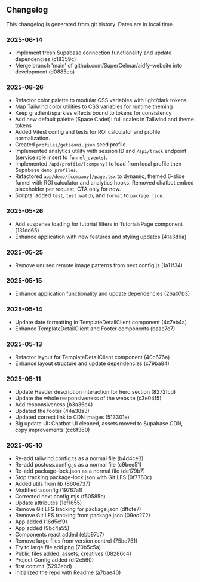 ## Changelog

This changelog is generated from git history. Dates are in local time.

### 2025-06-14
- Implement fresh Supabase connection functionality and update dependencies (c18359c)
- Merge branch 'main' of github.com/SuperCelmar/aidfy-website into development (d0885eb)

### 2025-08-26
- Refactor color palette to modular CSS variables with light/dark tokens
- Map Tailwind color utilities to CSS variables for runtime theming
- Keep gradient/sparkles effects bound to tokens for consistency
- Add new default palette (Space Cadet): full scales in Tailwind and theme tokens
- Added Vitest config and tests for ROI calculator and profile normalization.
- Created `profiles/getseoni.json` seed profile.
- Implemented analytics utility with session ID and `/api/track` endpoint (service role insert to `funnel_events`).
- Implemented `/api/profile/[company]` to load from local profile then Supabase `demo_profiles`.
- Refactored `app/demo/[company]/page.tsx` to dynamic, themed 6-slide funnel with ROI calculator and analytics hooks. Removed chatbot embed placeholder per request; CTA only for now.
- Scripts: added `test`, `test:watch`, and `format` to `package.json`.

### 2025-05-26
- Add suspense loading for tutorial filters in TutorialsPage component (131dd65)
- Enhance application with new features and styling updates (41a3d6a)

### 2025-05-25
- Remove unused remote image patterns from next.config.js (1a11f34)

### 2025-05-15
- Enhance application functionality and update dependencies (26a07b3)

### 2025-05-14
- Update date formatting in TemplateDetailClient component (4c7eb4a)
- Enhance TemplateDetailClient and Footer components (baae7c7)

### 2025-05-13
- Refactor layout for TemplateDetailClient component (40c676a)
- Enhance layout structure and update dependencies (c79ba84)

### 2025-05-11
- Update Header description interaction for hero section (8272fcd)
- Update the whole responsiveness of the website (c3e04f5)
- Add responsiveness (b3a36c4)
- Updated the footer (44a38a3)
- Updated correct link to CDN images (513301e)
- Big update UI: Chatbot UI cleaned, assets moved to Supabase CDN, copy improvements (cc6f360)

### 2025-05-10
- Re-add tailwind.config.ts as a normal file (b4d4ce3)
- Re-add postcss.config.js as a normal file (c9bee51)
- Re-add package-lock.json as a normal file (de179b7)
- Stop tracking package-lock.json with Git LFS (0f7783c)
- Added utils from lib (860e737)
- Modified tsconfig (19767a1)
- Corrected next.config.mjs (f50585b)
- Update attributes (1ef1655)
- Remove Git LFS tracking for package.json (dffcfe7)
- Remove Git LFS tracking from package.json (09ec272)
- App added (16d5cf9)
- App added (9bc4a55)
- Components react added (ebb97c7)
- Remove large files from version control (75be751)
- Try to large file add png (70b5c5a)
- Public files added: assets, creatives (08286c4)
- Project Config added (df2e560)
- first commit (5293ebd)
- initialized the repo with Readme (a7bae40)


